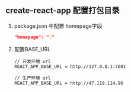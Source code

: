 ## create-react-app 配置打包目录

1. package.json 中配置 homepage字段

   ```json
   "homepage": "."
   ```

2. 配置BASE_URL

   ```react
   // 开发环境 url
   REACT_APP_BASE_URL = http://127.0.0.1:7001
   
   // 生产环境 url
   REACT_APP_BASE_URL = http://47.119.114.96
   ```

   

